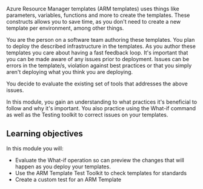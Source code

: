 Azure Resource Manager templates (ARM templates) uses things like parameters, variables, functions and more to create the templates. These constructs allows you to save time, as you don't need to create a new template per environment, among other things.

You are the person on a software team authoring these templates. You plan to deploy the described infrastructure in the templates. As you author these templates you care about having a fast feedback loop. It's important that you can be made aware of any issues prior to deployment. Issues can be errors in the template/s, violation against best practices or that you simply aren't deploying what you think you are deploying.

You decide to evaluate the existing set of tools that addresses the above issues.

In this module, you gain an understanding to what practices it's beneficial to follow and why it's important. You also practice using the What-if command as well as the Testing toolkit to correct issues on your templates.

## Learning objectives

In this module you will:
- Evaluate the What-if operation so can preview the changes that will happen as you deploy your templates. 
- Use the ARM Template Test Toolkit to check templates for standards
- Create a custom test for an ARM Template
